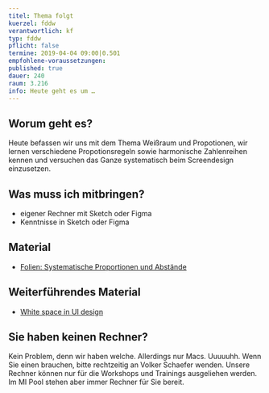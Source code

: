 ```yaml
---
titel: Thema folgt
kuerzel: fddw
verantwortlich: kf
typ: fddw
pflicht: false
termine: 2019-04-04 09:00|0.501
empfohlene-voraussetzungen: 
published: true
dauer: 240
raum: 3.216
info: Heute geht es um …
---
```


## Worum geht es?
Heute befassen wir uns mit dem Thema Weißraum und Propotionen, wir lernen verschiedene Propotionsregeln sowie harmonische Zahlenreihen kennen und versuchen das Ganze systematisch beim Screendesign einzusetzen.

## Was muss ich mitbringen?
- eigener Rechner mit Sketch oder Figma
- Kenntnisse in Sketch oder Figma

## Material
- [Folien: Systematische Proportionen und Abstände](../../download/praxisblock/systematische-proportionen-und-abstaende/systematische-proportionen-und-abstaende.pdf)


## Weiterführendes Material
- [White space in UI design](https://uxplanet.org/white-space-in-ui-design-8647d4f685a7)


## Sie haben keinen Rechner?
Kein Problem, denn wir haben welche. Allerdings nur Macs. Uuuuuhh. Wenn Sie einen brauchen, bitte rechtzeitig an Volker Schaefer wenden. Unsere Rechner können nur für die Workshops und Trainings ausgeliehen werden. Im MI Pool stehen aber immer Rechner für Sie bereit.
